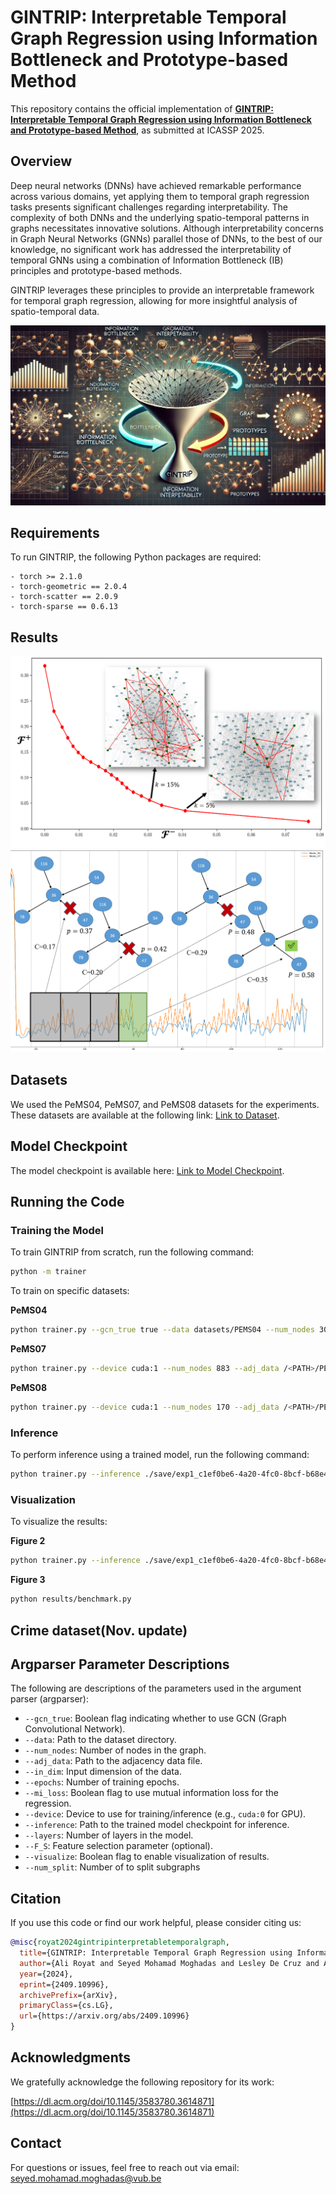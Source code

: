 # GINTRIP: Interpretable Temporal Graph Regression using Information Bottleneck and Prototype-based Method

This repository contains the official implementation of [**GINTRIP: Interpretable Temporal Graph Regression using Information Bottleneck and Prototype-based Method**](https://arxiv.org/abs/2409.10996v1), as submitted at ICASSP 2025.

## Overview

Deep neural networks (DNNs) have achieved remarkable performance across various domains, yet applying them to temporal graph regression tasks presents significant challenges regarding interpretability. The complexity of both DNNs and the underlying spatio-temporal patterns in graphs necessitates innovative solutions. Although interpretability concerns in Graph Neural Networks (GNNs) parallel those of DNNs, to the best of our knowledge, no significant work has addressed the interpretability of temporal GNNs using a combination of Information Bottleneck (IB) principles and prototype-based methods.

GINTRIP leverages these principles to provide an interpretable framework for temporal graph regression, allowing for more insightful analysis of spatio-temporal data.

![Model Architecture](./img.png)

## Requirements

To run GINTRIP, the following Python packages are required:

```
- torch >= 2.1.0
- torch-geometric == 2.0.4
- torch-scatter == 2.0.9
- torch-sparse == 0.6.13
```

## Results

![Fidelity](./results/Screenshot%20from%202024-11-28%2006-30-48.png)
![Explainablity](./results/explain_v2.png)

## Datasets

We used the PeMS04, PeMS07, and PeMS08 datasets for the experiments. These datasets are available at the following link: [Link to Dataset](https://vub-my.sharepoint.com/:u:/g/personal/seyed_mohamad_moghadas_vub_be/EYCkNe_FhbNNngbW2V9rbvkBx2XR25wJxydyCmq_EU3nPA?e=axhsx9).

## Model Checkpoint

The model checkpoint is available here: [Link to Model Checkpoint](https://vub-my.sharepoint.com/:u:/g/personal/seyed_mohamad_moghadas_vub_be/EYTDdg507DNCg-pLWbjG3EEBeUo3FPZEI11TNIcr3Qvf4A?e=koIqqF).

## Running the Code

### Training the Model

To train GINTRIP from scratch, run the following command:

```bash
python -m trainer
```

To train on specific datasets:

**PeMS04**

```bash
python trainer.py --gcn_true true --data datasets/PEMS04 --num_nodes 307 --adj_data /<PATH>/PEMS04/PEMS04.csv --in_dim 1 --epochs 500 --mi_loss true
```

**PeMS07**

```bash
python trainer.py --device cuda:1 --num_nodes 883 --adj_data /<PATH>/PEMS07.csv --data /<PATH>/PEMS07.npz
```

**PeMS08**

```bash
python trainer.py --device cuda:1 --num_nodes 170 --adj_data /<PATH>/PEMS08.csv --data /<PATH>/PEMS08.npz
```

### Inference

To perform inference using a trained model, run the following command:

```bash
python trainer.py --inference ./save/exp1_c1ef0be6-4a20-4fc0-8bcf-b68e42adc990.pth --layers 9 --F_S None
```

### Visualization

To visualize the results:

**Figure 2**

```bash
python trainer.py --inference ./save/exp1_c1ef0be6-4a20-4fc0-8bcf-b68e42adc990.pth --visualize True --layers 9 --F_S None
```

**Figure 3**

```bash
python results/benchmark.py
```

## Crime dataset(Nov. update)

## Argparser Parameter Descriptions

The following are descriptions of the parameters used in the argument parser (argparser):

- `--gcn_true`: Boolean flag indicating whether to use GCN (Graph Convolutional Network).
- `--data`: Path to the dataset directory.
- `--num_nodes`: Number of nodes in the graph.
- `--adj_data`: Path to the adjacency data file.
- `--in_dim`: Input dimension of the data.
- `--epochs`: Number of training epochs.
- `--mi_loss`: Boolean flag to use mutual information loss for the regression.
- `--device`: Device to use for training/inference (e.g., `cuda:0` for GPU).
- `--inference`: Path to the trained model checkpoint for inference.
- `--layers`: Number of layers in the model.
- `--F_S`: Feature selection parameter (optional).
- `--visualize`: Boolean flag to enable visualization of results.
- `--num_split`: Number of to split subgraphs

## Citation

If you use this code or find our work helpful, please consider citing us:

```bibtex
@misc{royat2024gintripinterpretabletemporalgraph,
  title={GINTRIP: Interpretable Temporal Graph Regression using Information Bottleneck and Prototype-based Method},
  author={Ali Royat and Seyed Mohamad Moghadas and Lesley De Cruz and Adrian Munteanu},
  year={2024},
  eprint={2409.10996},
  archivePrefix={arXiv},
  primaryClass={cs.LG},
  url={https://arxiv.org/abs/2409.10996}
}
```

## Acknowledgments

We gratefully acknowledge the following repository for its work:

[https://dl.acm.org/doi/10.1145/3583780.3614871](https://dl.acm.org/doi/10.1145/3583780.3614871)

## Contact

For questions or issues, feel free to reach out via email: [seyed.mohamad.moghadas@vub.be](mailto:seyed.mohamad.moghadas@vub.be)
